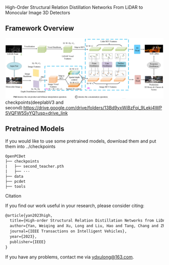 High-Order Structural Relation Distillation Networks From LiDAR to Monocular Image 3D Detectors
## Framework Overview
![image](/docs/framework.png)
checkpoints(deeplabV3 and second):https://drive.google.com/drive/folders/13Bd9yxWiBzFqi_9Lekj4WPSVQFW5SyYQ?usp=drive_link
## Pretrained Models
If you would like to use some pretrained models, download them and put them into ../checkpoints
```
OpenPCDet
├── checkpoints
|   ├── second_teacher.pth
|   ├── ···
├── data
├── pcdet
├── tools
```
Citation

If you find our work useful in your research, please consider citing:

```latex
@article{yan2023high,
  title={High-order Structural Relation Distillation Networks from LiDAR to Monocular Image 3D Detectors},
  author={Yan, Weiqing and Xu, Long and Liu, Hao and Tang, Chang and Zhou, Wujie},
  journal={IEEE Transactions on Intelligent Vehicles},
  year={2023},
  publisher={IEEE}
}
```

If you have any problems, contact me via ydxulong@163.com.
